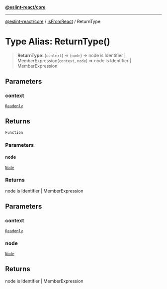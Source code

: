 [**@eslint-react/core**](../../../README.md)

***

[@eslint-react/core](../../../README.md) / [isFromReact](../README.md) / ReturnType

# Type Alias: ReturnType()

> **ReturnType**: (`context`) => (`node`) => node is Identifier \| MemberExpression(`context`, `node`) => node is Identifier \| MemberExpression

## Parameters

### context

[`Readonly`](../../../-internal-/type-aliases/Readonly.md)

## Returns

`Function`

### Parameters

#### node

[`Node`](../../../-internal-/type-aliases/Node.md)

### Returns

node is Identifier \| MemberExpression

## Parameters

### context

[`Readonly`](../../../-internal-/type-aliases/Readonly.md)

### node

[`Node`](../../../-internal-/type-aliases/Node.md)

## Returns

node is Identifier \| MemberExpression
